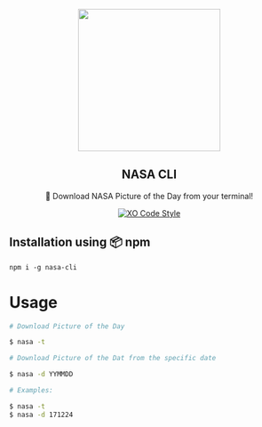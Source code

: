 <p align="center">
  <img src="https://i.imgur.com/RL7qYK4g.png" height="256">
  <h2 align="center">NASA CLI</h2>
  <p align="center">🚀 Download NASA Picture of the Day from your terminal!<p>
  
 <p align="center"><a href="https://github.com/sindresorhus/xo"><img src="https://img.shields.io/badge/code_style-XO-5ed9c7.svg" alt="XO Code Style"></a>
  </p>
  
## Installation using :package: npm

``` 
npm i -g nasa-cli
```
# Usage

``` bash
# Download Picture of the Day

$ nasa -t

# Download Picture of the Dat from the specific date

$ nasa -d YYMMDD

# Examples:

$ nasa -t
$ nasa -d 171224
```

  
